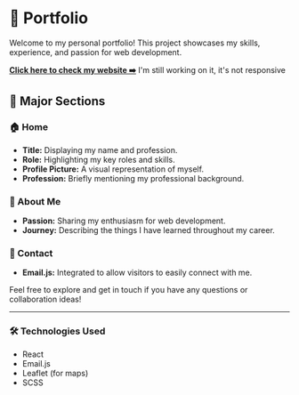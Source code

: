 # 🎨 Portfolio

Welcome to my personal portfolio! This project showcases my skills, experience, and passion for web development.

**[Click here to check my website ➡️](https://melodious-pavlova-23f563.netlify.app/)** I'm still working on it, it's not responsive 

## 🌟 Major Sections

### 🏠 Home
- **Title:** Displaying my name and profession.
- **Role:** Highlighting my key roles and skills.
- **Profile Picture:** A visual representation of myself.
- **Profession:** Briefly mentioning my professional background.

### 📖 About Me
- **Passion:** Sharing my enthusiasm for web development.
- **Journey:** Describing the things I have learned throughout my career.

### 📧 Contact
- **Email.js:** Integrated to allow visitors to easily connect with me.

Feel free to explore and get in touch if you have any questions or collaboration ideas!

---

### 🛠 Technologies Used
- React
- Email.js
- Leaflet (for maps)
- SCSS


<!--
### 🚀 Getting Started
1. Clone the repository:
   ```bash
   git clone https://github.com/your-username/portfolio.git
